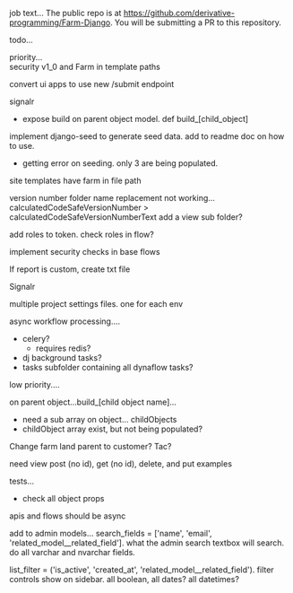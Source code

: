 
job text...
The public repo is at https://github.com/derivative-programming/Farm-Django.
You will be submitting a PR to this repository.



todo...


priority...   
security
v1_0 and Farm in template paths  

convert ui apps to use new /submit endpoint

signalr
 
- expose build on parent object model.  def build_[child_object]   

implement django-seed to generate seed data.  add to readme doc on how to use.
- getting error on seeding. only 3 are being populated.
   

site templates have farm in file path

version number folder name replacement not working...
calculatedCodeSafeVersionNumber > calculatedCodeSafeVersionNumberText
add a view sub folder?

add roles to token. check roles in flow?

implement security checks in base flows

If report is custom, create txt file 

Signalr 

multiple project settings files. one for each env 

async workflow processing....
- celery? 
    - requires redis?
- dj background tasks?
- tasks subfolder containing all dynaflow tasks?


low priority....

on parent object...build_[child object name]...
- need a sub array on object... childObjects
- childObject array exist, but not being populated?


Change farm land parent to customer? Tac?

need view post (no id), get (no id), delete, and put examples 

tests...
- check all object props  

 apis and flows should be async
 
add to admin models...
search_fields = ['name', 'email', 'related_model__related_field']. what the admin search textbox will search.  do all varchar and nvarchar fields.

list_filter = ('is_active', 'created_at', 'related_model__related_field'). filter controls show on sidebar.
all boolean, all dates? all datetimes?
  